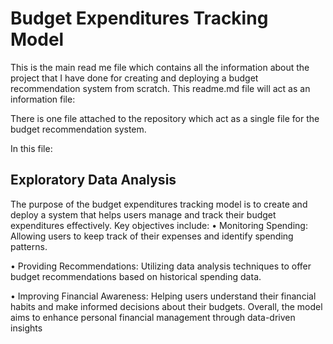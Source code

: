 # Budget Expenditures Tracking Model

This is the main read me file which contains all the information about the project that I have done for creating and deploying a budget recommendation system from scratch.
This readme.md file will act as an information file:

There is one file attached to the repository which act as a single file for the budget recommendation system.

In this file:

## Exploratory Data Analysis
The purpose of the budget expenditures tracking model is to create and deploy a system that helps users manage and track their budget expenditures effectively. Key objectives include: • Monitoring Spending: Allowing users to keep track of their expenses and identify spending patterns.

• Providing Recommendations: Utilizing data analysis techniques to offer budget recommendations based on historical spending data.

• Improving Financial Awareness: Helping users understand their financial habits and make informed decisions about their budgets. Overall, the model aims to enhance personal financial management through data-driven insights
